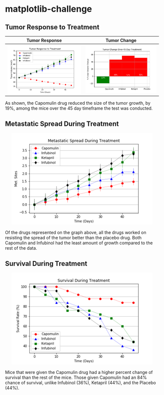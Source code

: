 # matplotlib-challenge

## Tumor Response to Treatment

Tumor Response             |  Tumor Change
:-------------------------:|:-------------------------:
![Tumor Response Image](/Pymaceuticals/tumor_response.png)  |  ![Tumor Change Image](/Pymaceuticals/tumor_change.png)

As shown, the Capomulin drug reduced the size of the tumor growth, by 19%, among the mice over the 45 day timeframe the test was conducted.

## Metastatic Spread During Treatment

<p align="center">
  <img width="460" height="300" src="/Pymaceuticals/metastatic_spread.png">
</p>


Of the drugs represented on the graph above, all the drugs worked on resisting the spread of the tumor better than the placebo drug. Both Capomulin and Infubinol had the least amount of growth compared to the rest of the data.

## Survival During Treatment 

<p align="center">
  <img width="460" height="300" src="/Pymaceuticals/survival.png">
</p>

Mice that were given the Capomulin drug had a higher percent change of survival than the rest of the mice. Those given Capomulin had an 84% chance of survival, unlike Infubinol (36%), Ketapril (44%), and the Placebo (44%). 
